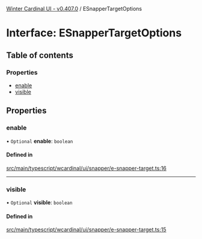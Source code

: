 [Winter Cardinal UI - v0.407.0](../index.md) / ESnapperTargetOptions

# Interface: ESnapperTargetOptions

## Table of contents

### Properties

- [enable](ESnapperTargetOptions.md#enable)
- [visible](ESnapperTargetOptions.md#visible)

## Properties

### enable

• `Optional` **enable**: `boolean`

#### Defined in

[src/main/typescript/wcardinal/ui/snapper/e-snapper-target.ts:16](https://github.com/winter-cardinal/winter-cardinal-ui/blob/v0.407.0/src/main/typescript/wcardinal/ui/snapper/e-snapper-target.ts#L16)

___

### visible

• `Optional` **visible**: `boolean`

#### Defined in

[src/main/typescript/wcardinal/ui/snapper/e-snapper-target.ts:15](https://github.com/winter-cardinal/winter-cardinal-ui/blob/v0.407.0/src/main/typescript/wcardinal/ui/snapper/e-snapper-target.ts#L15)

